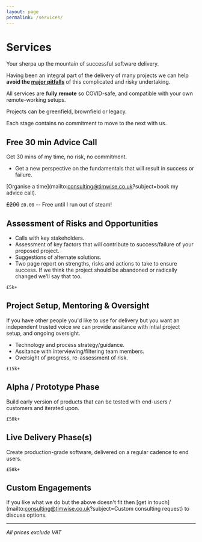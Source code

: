 ```yaml
---
layout: page
permalink: /services/
---
```

# Services

Your sherpa up the mountain of successful software delivery.

Having been an integral part of the delivery of many projects we can help **avoid the [major pitfalls](https://en.wikipedia.org/wiki/List_of_failed_and_overbudget_custom_software_projects)** of this complicated and risky undertaking.

All services are **fully remote** so COVID-safe, and compatible with your own remote-working setups.

Projects can be greenfield, brownfield or legacy.

Each stage contains no commitment to move to the next with us.

## Free 30 min Advice Call

Get 30 mins of my time, no risk, no commitment.

* Get a new perspective on the fundamentals that will result in success or failure.

[Organise a time](mailto:consulting@timwise.co.uk?subject=book my advice call).

~~£200~~ `£0.00` -- Free until I run out of steam!

## Assessment of Risks and Opportunities

* Calls with key stakeholders.
* Assessment of key factors that will contribute to success/failure of your proposed project.
* Suggestions of alternate solutions.
* Two page report on strengths, risks and actions to take to ensure success. If we think the project should be abandoned or radically changed we'll say that too.

`£5k+`

## Project Setup, Mentoring & Oversight

If you have other people you'd like to use for delivery but you want an independent trusted voice we can provide assitance with intial project setup, and ongoing oversight.

* Technology and process strategy/guidance.
* Assitance with interviewing/filtering team members.
* Oversight of progress, re-assessment of risk.

`£15k+`

## Alpha / Prototype Phase

Build early version of products that can be tested with end-users / customers and iterated upon.

`£50k+`

## Live Delivery Phase(s)

Create production-grade software, delivered on a regular cadence to end users.

`£50k+`

## Custom Engagements

If you like what we do but the above doesn't fit then [get in touch](mailto:consulting@timwise.co.uk?subject=Custom consulting request) to discuss options.

---
*All prices exclude VAT*
